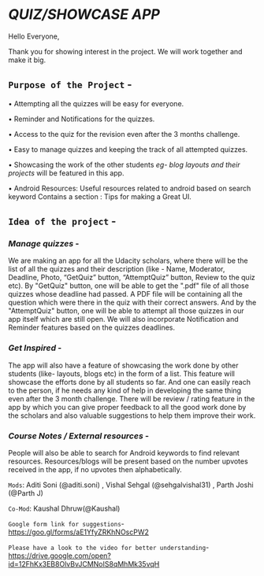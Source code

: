 # *QUIZ/SHOWCASE APP*

Hello Everyone,

Thank you for showing interest in the project. We will work together and make it big.

## `Purpose of the Project` -

• Attempting all the quizzes will be easy for everyone.

• Reminder and Notifications for the quizzes.

• Access to the quiz for the revision even after the 3 months challenge. 

• Easy to manage quizzes and keeping the track of all attempted quizzes.

• Showcasing the work of the other students *eg- blog layouts and their projects* will be featured in this app.

• Android Resources: Useful resources related to android based on search keyword
Contains a section : Tips for making a Great UI.

## `Idea of the project` -

### *Manage quizzes* -

We are making an app for all the Udacity scholars, where there will be the list of all the quizzes and their description (like - Name, Moderator, Deadline, Photo, “GetQuiz” button, “AttemptQuiz” button, Review to the quiz etc). By "GetQuiz" button, one will be able to get the ".pdf" file of all those quizzes whose deadline had passed. A PDF file will be containing all the question which were there in the quiz with their correct answers. And by the "AttemptQuiz" button, one will be able to attempt all those quizzes in our app itself which are still open. We will also incorporate Notification and Reminder features based on the quizzes deadlines.

### *Get Inspired* -

The app will also have a feature of showcasing the work done by other students (like- layouts, blogs etc) in the form of a list. This feature will showcase the efforts done by all students so far. And one can easily reach to the person, if he needs any kind of help in developing the same thing even after the 3 month challenge. There will be review / rating feature in the app by which you can give proper feedback to all the good work done by the scholars and also valuable suggestions to help them improve their work.

### *Course Notes / External resources* -

People will also be able to search for Android keywords to find relevant resources. Resources/blogs will be present based on the number upvotes received in the app, if no upvotes then alphabetically.

`Mods`: Aditi Soni (@aditi.soni) , Vishal Sehgal (@sehgalvishal31) , Parth Joshi (@Parth J)

`Co-Mod`: Kaushal Dhruw(@Kaushal)

`Google form link for suggestions`- https://goo.gl/forms/aE1YfyZRKhNOscPW2

`Please have a look to the video for better understanding`- https://drive.google.com/open?id=12FhKx3EB8OlvBvJCMNoIS8qMhMk35vqH
